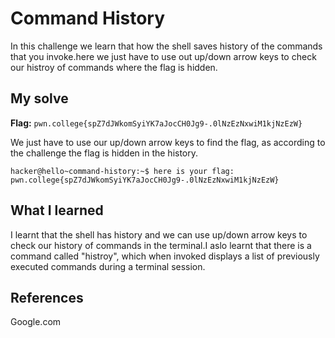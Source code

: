 # Command History
In this challenge we learn that how the shell saves history of the commands that you invoke.here we just have to use out up/down arrow keys 
to check our histroy of commands where the flag is hidden.

## My solve
**Flag:** `pwn.college{spZ7dJWkomSyiYK7aJocCH0Jg9-.0lNzEzNxwiM1kjNzEzW}`

We just have to use our up/down arrow keys to find the flag, as according to the challenge the flag is hidden in the history.

```
hacker@hello~command-history:~$ here is your flag: pwn.college{spZ7dJWkomSyiYK7aJocCH0Jg9-.0lNzEzNxwiM1kjNzEzW}
```

## What I learned
I learnt that the shell has history and we can use up/down arrow keys to check our history of commands in the terminal.I aslo learnt that there is a command called "histroy",
which when invoked displays a list of previously executed commands during a terminal session.

## References 
Google.com
